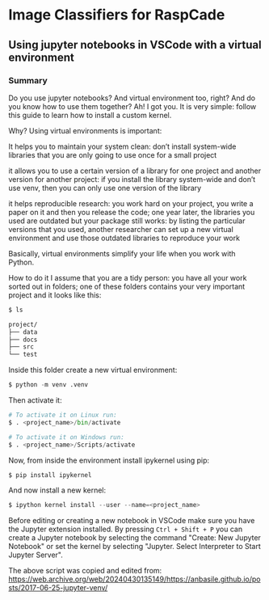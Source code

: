 # Image Classifiers for RaspCade

## Using jupyter notebooks in VSCode with a virtual environment

### Summary
Do you use jupyter notebooks? And virtual environment too, right? And do you know how to use them together? Ah! I got you. It is very simple: follow this guide to learn how to install a custom kernel.

Why?
Using virtual environments is important:

It helps you to maintain your system clean: don’t install system-wide libraries that you are only going to use once for a small project

it allows you to use a certain version of a library for one project and another version for another project: if you install the library system-wide and don’t use venv, then you can only use one version of the library

it helps reproducible research: you work hard on your project, you write a paper on it and then you release the code; one year later, the libraries you used are outdated but your package still works: by listing the particular versions that you used, another researcher can set up a new virtual environment and use those outdated libraries to reproduce your work

Basically, virtual environments simplify your life when you work with Python.

How to do it
I assume that you are a tidy person: you have all your work sorted out in folders; one of these folders contains your very important project and it looks like this:

``` bash
$ ls

project/
├── data
├── docs
├── src
└── test
```
Inside this folder create a new virtual environment:

```python
$ python -m venv .venv
```

Then activate it:
```python
# To activate it on Linux run:
$ . <project_name>/bin/activate

# To activate it on Windows run:
$ . <project_name>/Scripts/activate
```
Now, from inside the environment install ipykernel using pip:
```python
$ pip install ipykernel
```

And now install a new kernel:
```python
$ ipython kernel install --user --name=<project_name>
```

Before editing or creating a new notebook in VSCode make sure you have the Jupyter extension installed. By pressing `Ctrl + Shift + P` you can create a Jupyter notebook by selecting the command "Create: New Jupyter Notebook" or set the kernel by selecting "Jupyter. Select Interpreter to Start Jupyter Server".


The above script was copied and edited from: https://web.archive.org/web/20240430135149/https://anbasile.github.io/posts/2017-06-25-jupyter-venv/
